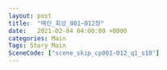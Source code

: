 ```yaml
---
layout: post
title:  "메인_회상_001~012장"
date:   2021-02-04 04:00:00 +0000
categories: Main
Tags: Story Main
SceneCode: ["scene_skip_cp001-012_q1_s10"]
---
```

